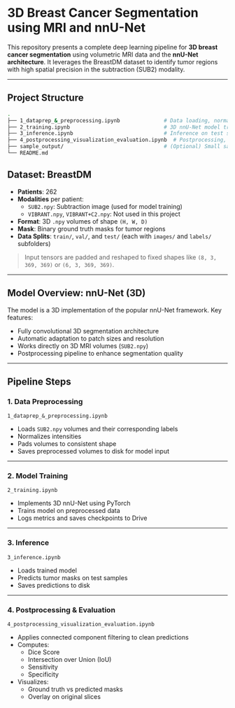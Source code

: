 # 3D Breast Cancer Segmentation using MRI and nnU-Net

This repository presents a complete deep learning pipeline for **3D breast cancer segmentation** using volumetric MRI data and the **nnU-Net architecture**. It leverages the BreastDM dataset to identify tumor regions with high spatial precision in the subtraction (SUB2) modality.

---

## Project Structure

```bash
.
├── 1_dataprep_&_preprocessing.ipynb              # Data loading, normalization, padding
├── 2_training.ipynb                              # 3D nnU-Net model training (PyTorch)
├── 3_inference.ipynb                             # Inference on test samples
├── 4_postprocessing_visualization_evaluation.ipynb  # Postprocessing, visualization, evaluation
├── sample_output/                                # (Optional) Small sample predictions for quick testing
└── README.md

```
## Dataset: BreastDM

- **Patients**: 262
- **Modalities** per patient:
  - `SUB2.npy`: Subtraction image (used for model training)
  - `VIBRANT.npy`, `VIBRANT+C2.npy`: Not used in this project
- **Format**: 3D `.npy` volumes of shape `(H, W, D)`
- **Mask**: Binary ground truth masks for tumor regions
- **Data Splits**: `train/`, `val/`, and `test/` (each with `images/` and `labels/` subfolders)

> Input tensors are padded and reshaped to fixed shapes like `(8, 3, 369, 369)` or `(6, 3, 369, 369)`.

---

## Model Overview: nnU-Net (3D)

The model is a 3D implementation of the popular nnU-Net framework. Key features:

- Fully convolutional 3D segmentation architecture
- Automatic adaptation to patch sizes and resolution
- Works directly on 3D MRI volumes (`SUB2.npy`)
- Postprocessing pipeline to enhance segmentation quality

---

## Pipeline Steps

### 1. Data Preprocessing  
 `1_dataprep_&_preprocessing.ipynb`

- Loads `SUB2.npy` volumes and their corresponding labels
- Normalizes intensities
- Pads volumes to consistent shape
- Saves preprocessed volumes to disk for model input

---

### 2. Model Training  
 `2_training.ipynb`

- Implements 3D nnU-Net using PyTorch
- Trains model on preprocessed data
- Logs metrics and saves checkpoints to Drive

---

### 3. Inference  
 `3_inference.ipynb`

- Loads trained model
- Predicts tumor masks on test samples
- Saves predictions to disk

---

### 4. Postprocessing & Evaluation  
 `4_postprocessing_visualization_evaluation.ipynb`

- Applies connected component filtering to clean predictions
- Computes:
  - Dice Score
  - Intersection over Union (IoU)
  - Sensitivity
  - Specificity
- Visualizes:
  - Ground truth vs predicted masks
  - Overlay on original slices
